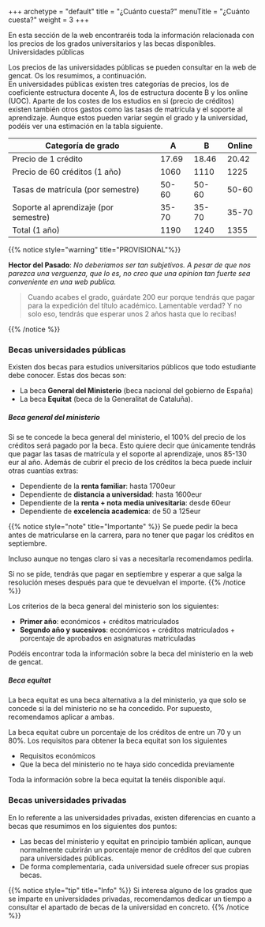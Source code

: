 +++
archetype = "default"
title = "¿Cuánto cuesta?"
menuTitle = "¿Cuánto cuesta?"
weight = 3
+++ 

En esta sección de la web encontraréis toda la información relacionada con los precios de los grados universitarios y las becas disponibles. 
Universidades públicas

Los precios de las universidades públicas se pueden consultar en la web de gencat. Os los resumimos, a continuación.  
En universidades públicas existen tres categorías de precios, los de coeficiente estructura docente A, los de estructura docente B y los online (UOC). Aparte de los costes de los estudios en si (precio de créditos) existen también otros gastos como las tasas de matrícula y el soporte al aprendizaje. Aunque estos pueden variar según el grado y la universidad, podéis ver una estimación en la tabla siguiente. 

| Categoría de grado                    | A     | B     | Online |
| --                                    | --    | --    | --     |
| Precio de 1 crédito                   | 17.69 | 18.46 | 20.42  |
| Precio de 60 créditos (1 año)         | 1060  | 1110  | 1225   |
| Tasas de matrícula (por semestre)     | 50-60 | 50-60 | 50-60  |
| Soporte al aprendizaje (por semestre) | 35-70 | 35-70 | 35-70  |
| Total (1 año)                         | 1190  | 1240  | 1355   |

{{% notice style="warning" title="PROVISIONAL"%}}

**Hector del Pasado**: *No deberiamos ser tan subjetivos. A pesar de que nos parezca una verguenza, que lo es, no creo que una opinion tan fuerte sea conveniente en una web publica.*

> Cuando acabes el grado, guárdate 200 eur porque tendrás que pagar para la expedición del título académico. Lamentable verdad? Y no solo eso, tendrás que esperar unos 2 años hasta que lo recibas!

{{% /notice %}}

### Becas universidades públicas 

Existen dos becas para estudios universitarios públicos que todo estudiante debe conocer. Estas dos becas son: 
- La beca **General del Ministerio** (beca nacional del gobierno de España) 
- La beca **Equitat** (beca de la Generalitat de Cataluña). 

##### Beca general del ministerio

Si se te concede la beca general del ministerio, el 100% del precio de los créditos será pagado por la beca. Esto quiere decir que únicamente tendrás que pagar las tasas de matrícula y el soporte al aprendizaje, unos 85-130 eur al año.
Además de cubrir el precio de los créditos la beca puede incluir otras cuantías extras:

- Dependiente de la **renta familiar**: hasta 1700eur
- Dependiente de **distancia a universidad**: hasta 1600eur
- Dependiente de la **renta + nota media univesitaria**: desde 60eur
- Dependiente de **excelencia academica**: de 50 a 125eur

{{% notice style="note" title="Importante" %}}
Se puede pedir la beca antes de matricularse en la carrera, para no tener que pagar los créditos en septiembre. 

Incluso aunque no tengas claro si vas a necesitarla recomendamos pedirla. 

Si no se pide, tendrás que pagar en septiembre y esperar a que salga la resolución meses después para que te devuelvan el importe.
{{% /notice %}}

Los criterios de la beca general del ministerio son los siguientes:

-	**Primer año**: económicos + créditos matriculados
-	**Segundo año y sucesivos**: económicos + créditos matriculados + porcentaje de aprobados en asignaturas matriculadas

Podéis encontrar toda la información sobre la beca del ministerio en la web de gencat.

##### Beca equitat

La beca equitat es una beca alternativa a la del ministerio, ya que solo se concede si la del ministerio no se ha concedido. Por supuesto, recomendamos aplicar a ambas.

La beca equitat cubre un porcentaje de los créditos de entre un 70 y un 80%. Los requisitos para obtener la beca equitat son los siguientes

-	Requisitos económicos
-	Que la beca del ministerio no te haya sido concedida previamente

Toda la información sobre la beca equitat la tenéis disponible aquí. 

### Becas universidades privadas
En lo referente a las universidades privadas, existen diferencias en cuanto a becas que resumimos en los siguientes dos puntos:

-	Las becas del ministerio y equitat en principio también aplican, aunque normalmente cubrirán un porcentaje menor de créditos del que cubren para universidades públicas.
-	De forma complementaria, cada universidad suele ofrecer sus propias becas.


{{% notice style="tip" title="Info" %}}
Si interesa alguno de los grados que se imparte en universidades privadas, recomendamos dedicar un tiempo a consultar el apartado de becas de la universidad en concreto.
{{% /notice %}}

